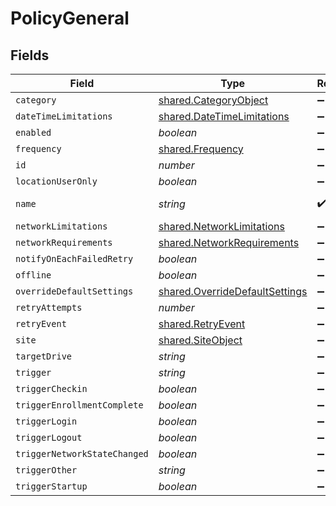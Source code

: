 # PolicyGeneral


## Fields

| Field                                                                                   | Type                                                                                    | Required                                                                                | Description                                                                             | Example                                                                                 |
| --------------------------------------------------------------------------------------- | --------------------------------------------------------------------------------------- | --------------------------------------------------------------------------------------- | --------------------------------------------------------------------------------------- | --------------------------------------------------------------------------------------- |
| `category`                                                                              | [shared.CategoryObject](../../../sdk/models/shared/categoryobject.md)                   | :heavy_minus_sign:                                                                      | N/A                                                                                     |                                                                                         |
| `dateTimeLimitations`                                                                   | [shared.DateTimeLimitations](../../../sdk/models/shared/datetimelimitations.md)         | :heavy_minus_sign:                                                                      | N/A                                                                                     |                                                                                         |
| `enabled`                                                                               | *boolean*                                                                               | :heavy_minus_sign:                                                                      | N/A                                                                                     |                                                                                         |
| `frequency`                                                                             | [shared.Frequency](../../../sdk/models/shared/frequency.md)                             | :heavy_minus_sign:                                                                      | N/A                                                                                     |                                                                                         |
| `id`                                                                                    | *number*                                                                                | :heavy_minus_sign:                                                                      | N/A                                                                                     | 1                                                                                       |
| `locationUserOnly`                                                                      | *boolean*                                                                               | :heavy_minus_sign:                                                                      | N/A                                                                                     |                                                                                         |
| `name`                                                                                  | *string*                                                                                | :heavy_check_mark:                                                                      | N/A                                                                                     | Disk Encryption                                                                         |
| `networkLimitations`                                                                    | [shared.NetworkLimitations](../../../sdk/models/shared/networklimitations.md)           | :heavy_minus_sign:                                                                      | N/A                                                                                     |                                                                                         |
| `networkRequirements`                                                                   | [shared.NetworkRequirements](../../../sdk/models/shared/networkrequirements.md)         | :heavy_minus_sign:                                                                      | N/A                                                                                     |                                                                                         |
| `notifyOnEachFailedRetry`                                                               | *boolean*                                                                               | :heavy_minus_sign:                                                                      | N/A                                                                                     |                                                                                         |
| `offline`                                                                               | *boolean*                                                                               | :heavy_minus_sign:                                                                      | N/A                                                                                     |                                                                                         |
| `overrideDefaultSettings`                                                               | [shared.OverrideDefaultSettings](../../../sdk/models/shared/overridedefaultsettings.md) | :heavy_minus_sign:                                                                      | N/A                                                                                     |                                                                                         |
| `retryAttempts`                                                                         | *number*                                                                                | :heavy_minus_sign:                                                                      | N/A                                                                                     |                                                                                         |
| `retryEvent`                                                                            | [shared.RetryEvent](../../../sdk/models/shared/retryevent.md)                           | :heavy_minus_sign:                                                                      | N/A                                                                                     |                                                                                         |
| `site`                                                                                  | [shared.SiteObject](../../../sdk/models/shared/siteobject.md)                           | :heavy_minus_sign:                                                                      | N/A                                                                                     |                                                                                         |
| `targetDrive`                                                                           | *string*                                                                                | :heavy_minus_sign:                                                                      | N/A                                                                                     | /                                                                                       |
| `trigger`                                                                               | *string*                                                                                | :heavy_minus_sign:                                                                      | N/A                                                                                     |                                                                                         |
| `triggerCheckin`                                                                        | *boolean*                                                                               | :heavy_minus_sign:                                                                      | N/A                                                                                     |                                                                                         |
| `triggerEnrollmentComplete`                                                             | *boolean*                                                                               | :heavy_minus_sign:                                                                      | N/A                                                                                     |                                                                                         |
| `triggerLogin`                                                                          | *boolean*                                                                               | :heavy_minus_sign:                                                                      | N/A                                                                                     |                                                                                         |
| `triggerLogout`                                                                         | *boolean*                                                                               | :heavy_minus_sign:                                                                      | N/A                                                                                     |                                                                                         |
| `triggerNetworkStateChanged`                                                            | *boolean*                                                                               | :heavy_minus_sign:                                                                      | N/A                                                                                     |                                                                                         |
| `triggerOther`                                                                          | *string*                                                                                | :heavy_minus_sign:                                                                      | N/A                                                                                     |                                                                                         |
| `triggerStartup`                                                                        | *boolean*                                                                               | :heavy_minus_sign:                                                                      | N/A                                                                                     |                                                                                         |